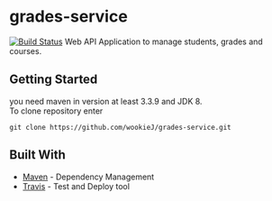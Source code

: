# grades-service
[![Build Status](https://travis-ci.org/wookieJ/grades-service.svg?branch=master)](https://travis-ci.org/wookieJ/grades-service)
Web API Application to manage students, grades and courses.

## Getting Started

you need maven in version at least 3.3.9 and JDK 8.<br/>
To clone repository enter

```
git clone https://github.com/wookieJ/grades-service.git
```
## Built With
* [Maven](https://maven.apache.org/) - Dependency Management
* [Travis](https://travis-ci.org/) - Test and Deploy tool
